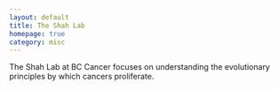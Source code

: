 ```yaml
---
layout: default
title: The Shah Lab
homepage: true
category: misc
---
```

The Shah Lab at BC Cancer focuses on understanding the evolutionary principles by which cancers proliferate.

